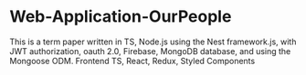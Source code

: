 # Web-Application-OurPeople
This is a term paper written in TS, Node.js using the Nest framework.js, with JWT authorization, oauth 2.0, Firebase, MongoDB database, and using the Mongoose ODM. Frontend TS, React, Redux, Styled Components
